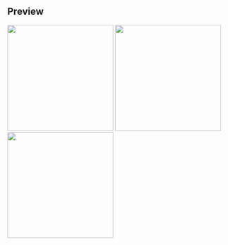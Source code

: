 ## Preview

<img src="screenshots/sample 1.gif" width="240" />
<img src="screenshots/sample 2.gif" width="240" />
<img src="screenshots/sample 3.gif" width="240" />

